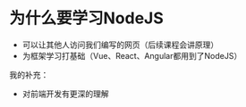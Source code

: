 # 为什么要学习NodeJS

* 可以让其他人访问我们编写的网页（后续课程会讲原理）
* 为框架学习打基础（Vue、React、Angular都用到了NodeJS）

我的补充：

* 对前端开发有更深的理解
